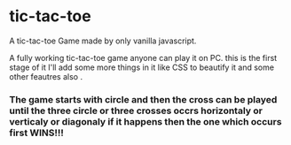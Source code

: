 # tic-tac-toe
A tic-tac-toe Game made by only vanilla javascript.

A fully working tic-tac-toe game anyone can play it on PC.
this is the first stage of it I'll add some more things in it like CSS to beautify it and some other feautres also .

<h3> The game starts with circle and then the cross can be played until the three circle or three crosses 
occrs horizontaly or verticaly or diagonaly if it happens then the one which occurs first WINS!!!</h3>
